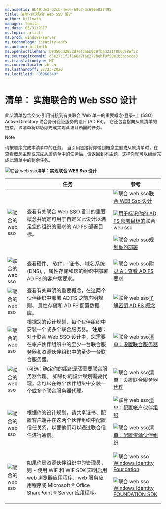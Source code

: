 ```yaml
---
ms.assetid: 6b49cde3-d2cb-4ece-b9b7-dc600e037495
title: 清单-实现联合 Web SSO 设计
author: billmath
manager: femila
ms.date: 05/31/2017
ms.topic: article
ms.prod: windows-server
ms.technology: identity-adfs
ms.author: billmath
ms.openlocfilehash: b9d56dd2852d7efdabb0c9fbad221f8b6798ef52
ms.sourcegitcommit: d5e27c1f2f168a71ae272bebf8f50e1b3ccbcca3
ms.translationtype: MT
ms.contentlocale: zh-CN
ms.lasthandoff: 07/23/2020
ms.locfileid: "86966349"
---
```

# <a name="checklist-implementing-a-federated-web-sso-design"></a>清单︰ 实施联合的 Web SSO 设计

此父清单包含交叉\-引用链接到有关联合 Web 单一的重要概念\-登录\-上 \(SSO\) Active Directory 联合身份验证服务的设计 \(AD FS\)。 它还包含指向从属清单的链接，该清单将帮助你完成实现此设计所需的任务。  
  
> [!NOTE]  
> 请按顺序完成本清单中的任务。 当引用链接将你带到概念主题或从属清单时，在查看概念主题或完成从属清单中的任务后，请返回到本主题，这样你就可以继续完成此清单中的剩余任务。  
  
![联合 web sso](media/2b05dce3-938f-4168-9b8f-1f4398cbdb9b.gif)**清单：实现联合 WEB Sso 设计**  
  
||任务|参考|  
|-|--------|-------------|  
|![联合的 web sso](media/icon_checkboxo.gif)|查看有关联合 Web SSO 设计的重要概念并确定可用于自定义此设计以满足您的组织的需求的 AD FS 部署目标。|![联合 web sso](media/faa393df-4856-4431-9eda-4f4e5be72a90.gif)[联合 WEB Sso 设计](/previous-versions/windows/it-pro/windows-server-2012-R2-and-2012/dd807050(v=ws.11))<p>![](media/faa393df-4856-4431-9eda-4f4e5be72a90.gif)[用于标识你的 AD FS 部署目标的](../design/identifying-your-ad-fs-deployment-goals.md)联合 web sso<p>![联合 web sso](media/faa393df-4856-4431-9eda-4f4e5be72a90.gif)[规划你的部署](../design/planning-your-deployment.md)|  
|![联合的 web sso](media/icon_checkboxo.gif)|查看硬件、 软件、 证书、 域名系统 \(DNS\), ，属性存储和您的组织中部署 AD FS 的客户端要求。|![联合 web sso](media/faa393df-4856-4431-9eda-4f4e5be72a90.gif)[附录 A：查看 AD FS 要求](/previous-versions/windows/it-pro/windows-server-2012-R2-and-2012/ff678034(v=ws.11))|  
|![联合的 web sso](media/icon_checkboxo.gif)|查看有关声明的重要概念，在这两个伙伴组织中部署 AD FS 之前声明规则、 属性存储和 AD FS 配置数据库。|![联合 web sso](media/faa393df-4856-4431-9eda-4f4e5be72a90.gif)[了解密钥 AD FS 概念](../../ad-fs/technical-reference/Understanding-Key-AD-FS-Concepts.md)|  
|![联合的 web sso](media/icon_checkboxo.gif)|根据您的设计规划，每个伙伴组织中安装一个或多个联合服务器。 **注意︰** 对于联合 Web SSO 设计中，您需要在帐户伙伴组织中的至少一台联合服务器和资源伙伴组织中的至少一台联合服务器。|![联合 web sso](media/bc6cea1a-1c6c-4124-8c8f-1df5adfe8c88.gif)[清单：设置联合服务器](Checklist--Setting-Up-a-Federation-Server.md)|  
|![联合的 web sso](media/icon_checkboxo.gif)|\(可选 \) 确定你的组织是否需要联合服务器代理。 如果你的设计规划需要代理，您可以在每个伙伴组织中安装一个或多个联合服务器代理。|![联合 web sso](media/bc6cea1a-1c6c-4124-8c8f-1df5adfe8c88.gif)[清单：设置联合服务器代理](Checklist--Setting-Up-a-Federation-Server-Proxy.md)|  
|![联合的 web sso](media/icon_checkboxo.gif)|根据你的设计规划，请共享证书、配置客户端并在这两个伙伴组织中配置信任关系，以便他们可以通过联合信任进行通信。|![联合 web sso](media/bc6cea1a-1c6c-4124-8c8f-1df5adfe8c88.gif)[清单：配置帐户伙伴组织](Checklist--Configuring-the-Account-Partner-Organization.md)<p>![联合 web sso](media/bc6cea1a-1c6c-4124-8c8f-1df5adfe8c88.gif)[清单：配置资源伙伴组织](Checklist--Configuring-the-Resource-Partner-Organization.md)|  
|![联合的 web sso](media/icon_checkboxo.gif)|如果你是资源伙伴组织中的管理员，则 \- 使用 WIF 和 WIF SDK 声明启用 web 浏览器应用程序、web 服务应用程序或 Microsoft &reg; Office SharePoint &reg; Server 应用程序。|![联合 web sso](media/faa393df-4856-4431-9eda-4f4e5be72a90.gif)[Windows Identity Foundation](https://go.microsoft.com/fwlink/?LinkId=122266)<p>![联合 web sso](media/faa393df-4856-4431-9eda-4f4e5be72a90.gif)[Windows Identity FOUNDATION SDK](https://go.microsoft.com/fwlink/?LinkId=122266)|  
